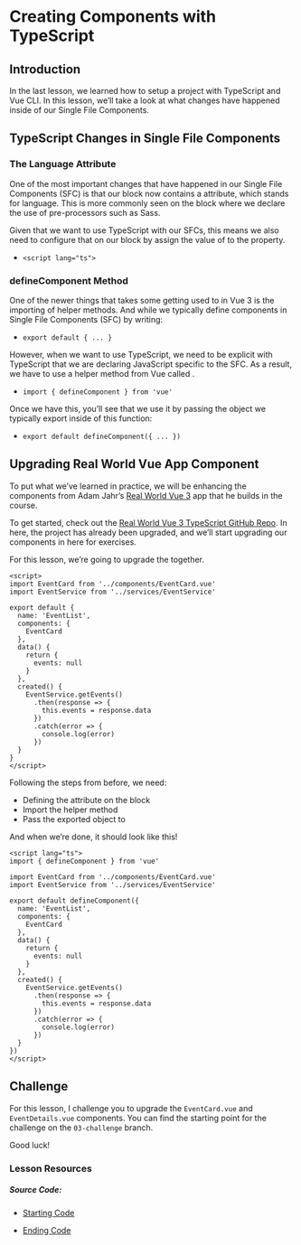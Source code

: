 Creating Components with TypeScript
===================================

Introduction
------------

In the last lesson, we learned how to setup a project with TypeScript and Vue CLI. In this lesson, we’ll take a look at what changes have happened inside of our Single File Components.

TypeScript Changes in Single File Components
--------------------------------------------

### The Language Attribute

One of the most important changes that have happened in our Single File Components (SFC) is that our block now contains a attribute, which stands for language. This is more commonly seen on the block where we declare the use of pre-processors such as Sass.

Given that we want to use TypeScript with our SFCs, this means we also need to configure that on our block by assign the value of to the property.

*   `<script lang="ts">`

### defineComponent Method

One of the newer things that takes some getting used to in Vue 3 is the importing of helper methods. And while we typically define components in Single File Components (SFC) by writing:

*   `export default { ... }`

However, when we want to use TypeScript, we need to be explicit with TypeScript that we are declaring JavaScript specific to the SFC. As a result, we have to use a helper method from Vue called .

*   `import { defineComponent } from 'vue'`

Once we have this, you’ll see that we use it by passing the object we typically export inside of this function:

*   `export default defineComponent({ ... })`

Upgrading Real World Vue App Component
--------------------------------------

To put what we’ve learned in practice, we will be enhancing the components from Adam Jahr’s [Real World Vue 3](https://www.vuemastery.com/courses/real-world-vue3/) app that he builds in the course.

To get started, check out the [Real World Vue 3 TypeScript GitHub Repo](https://github.com/Code-Pop/Real-World-Vue-3-TypeScript). In here, the project has already been upgraded, and we’ll start upgrading our components in here for exercises.

For this lesson, we’re going to upgrade the together.

    <script>
    import EventCard from '../components/EventCard.vue'
    import EventService from '../services/EventService'
    
    export default {
      name: 'EventList',
      components: {
        EventCard
      },
      data() {
        return {
          events: null
        }
      },
      created() {
        EventService.getEvents()
          .then(response => {
            this.events = response.data
          })
          .catch(error => {
            console.log(error)
          })
      }
    }
    </script>
    

Following the steps from before, we need:

*   Defining the attribute on the block
*   Import the helper method
*   Pass the exported object to

And when we’re done, it should look like this!

    <script lang="ts">
    import { defineComponent } from 'vue'
    
    import EventCard from '../components/EventCard.vue'
    import EventService from '../services/EventService'
    
    export default defineComponent({
      name: 'EventList',
      components: {
        EventCard
      },
      data() {
        return {
          events: null
        }
      },
      created() {
        EventService.getEvents()
          .then(response => {
            this.events = response.data
          })
          .catch(error => {
            console.log(error)
          })
      }
    })
    </script>
    

Challenge
---------

For this lesson, I challenge you to upgrade the `EventCard.vue` and `EventDetails.vue` components. You can find the starting point for the challenge on the `03-challenge` branch.

Good luck!

### Lesson Resources

##### Source Code:

*   [Starting Code](https://github.com/Code-Pop/Real-World-Vue-3-TypeScript/tree/03-begin)
    
*   [Ending Code](https://github.com/Code-Pop/Real-World-Vue-3-TypeScript/tree/03-end)
